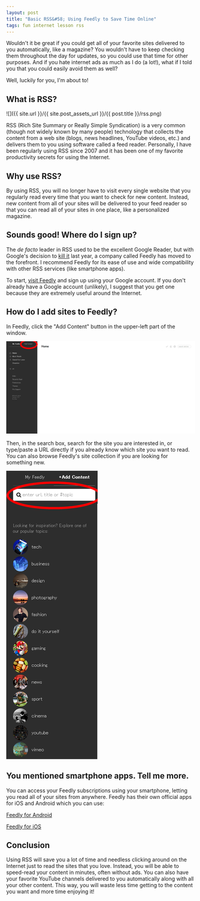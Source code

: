 ```yaml
---
layout: post
title: "Basic RSS&#58; Using Feedly to Save Time Online"
tags: fun internet lesson rss
---
```


Wouldn't it be great if you could get all of your favorite sites
delivered to you automatically, like a magazine? You wouldn't have to
keep checking them throughout the day for updates, so you could use that
time for other purposes. And if you hate internet ads as much as I do (a
lot!), what if I told you that you could easily avoid them as well?

Well, luckily for you, I'm about to!

<!--more-->

What is RSS?
------------
![]({{ site.url }}/{{ site.post_assets_url }}/{{ post.title }}/rss.png)

RSS (Rich Site Summary or Really Simple Syndication) is a very common
(though not widely known by many people) technology that collects the
content from a web site (blogs, news headlines, YouTube videos, etc.)
and delivers them to you using software called a feed reader.
Personally, I have been regularly using RSS since 2007 and it has been
one of my favorite productivity secrets for using the Internet.

Why use RSS?
------------

By using RSS, you will no longer have to visit every single website that
you regularly read every time that you want to check for new content.
Instead, new content from all of your sites will be delivered to your
feed reader so that you can read all of your sites in one place, like a
personalized magazine.

Sounds good! Where do I sign up?
--------------------------------

The *de facto* leader in RSS used to be the excellent Google Reader, but
with Google's decision to [kill
it](http://googleblog.blogspot.com.au/2013/03/a-second-spring-of-cleaning.html)
last year, a company called Feedly has moved to the forefront. I
recommend Feedly for its ease of use and wide compatibility with other
RSS services (like smartphone apps).

To start, [visit Feedly](https://feedly.com/index.html#welcome) and sign
up using your Google account. If you don't already have a Google account
(unlikely), I suggest that you get one because they are extremely useful
around the Internet.

How do I add sites to Feedly?
-----------------------------

In Feedly, click the "Add Content" button in the upper-left part of the
window.

![](feedly-add-content.png)

Then, in the search box, search for the site you are interested in, or
type/paste a URL directly if you already know which site you want to
read. You can also browse Feedly's site collection if you are looking
for something new.

![](feedly-search.png)

You mentioned smartphone apps. Tell me more.
--------------------------------------------

You can access your Feedly subscriptions using your smartphone, letting
you read all of your sites from anywhere. Feedly has their own official
apps for iOS and Android which you can use:

[Feedly for
Android](https://play.google.com/store/apps/details?id=com.devhd.feedly)

[Feedly for iOS](https://itunes.apple.com/us/app/feedly/id396069556)

Conclusion
----------

Using RSS will save you a lot of time and needless clicking around on
the Internet just to read the sites that you love. Instead, you will be
able to speed-read your content in minutes, often without ads. You can
also have your favorite YouTube channels delivered to you automatically
along with all your other content. This way, you will waste less time
getting to the content you want and more time enjoying it!
